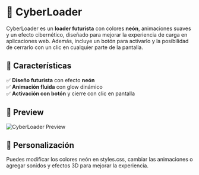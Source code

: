 # 🚀 CyberLoader  

CyberLoader es un **loader futurista** con colores **neón**, animaciones suaves y un efecto cibernético, diseñado para mejorar la experiencia de carga en aplicaciones web. Además, incluye un botón para activarlo y la posibilidad de cerrarlo con un clic en cualquier parte de la pantalla.  


## 🎨 **Características**  

✅ **Diseño futurista** con efecto **neón**  
✅ **Animación fluida** con glow dinámico  
✅ **Activación con botón** y cierre con clic en pantalla  

## 🚀 Preview

![CyberLoader Preview](assets/images/cyberloader-preview.jpeg)

## 🎨 Personalización

Puedes modificar los colores neón en styles.css, cambiar las animaciones o agregar sonidos y efectos 3D para mejorar la experiencia.
